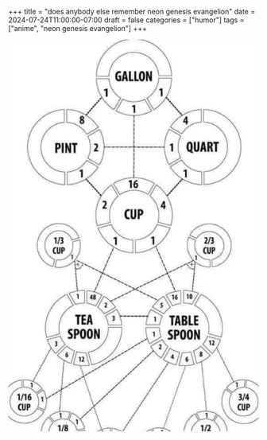+++
title = "does anybody else remember neon genesis evangelion"
date = 2024-07-24T11:00:00-07:00
draft = false
categories = ["humor"]
tags = ["anime", "neon genesis evangelion"]
+++


![](./measure.png)
